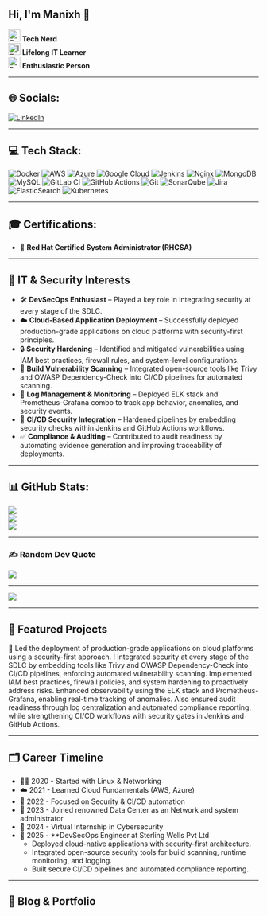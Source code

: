 ## Hi, I'm Manixh 👋

<img src="https://github.com/user-attachments/assets/4bda6b17-7225-47b2-8047-b463d5801c3a" alt="Tech Nerd" width="24"/> **Tech Nerd**  
<img src="https://github.com/user-attachments/assets/d129e464-1671-4071-8f1d-02737a3cb9d2" alt="IT Learner" width="24"/> **Lifelong IT Learner**  
<img src="https://github.com/user-attachments/assets/c7ef8340-a46d-4c0f-8f25-dcf560058ebd" alt="Enthusiastic" width="24"/> **Enthusiastic Person**

---

## 🌐 Socials:
[![LinkedIn](https://img.shields.io/badge/LinkedIn-%230077B5.svg?logo=linkedin&logoColor=white)](https://linkedin.com/in/manish-adhikari2799) 
<!-- [![email](https://img.shields.io/badge/Email-D14836?logo=gmail&logoColor=white)](mailto:adhikarimanish49@gmail.com) -->

---

## 💻 Tech Stack:
![Docker](https://img.shields.io/badge/docker-%230db7ed.svg?style=for-the-badge&logo=docker&logoColor=white) 
![AWS](https://img.shields.io/badge/AWS-%23FF9900.svg?style=for-the-badge&logo=amazon-aws&logoColor=white) 
![Azure](https://img.shields.io/badge/azure-%230072C6.svg?style=for-the-badge&logo=microsoftazure&logoColor=white) 
![Google Cloud](https://img.shields.io/badge/GoogleCloud-%234285F4.svg?style=for-the-badge&logo=google-cloud&logoColor=white) 
![Jenkins](https://img.shields.io/badge/jenkins-%232C5263.svg?style=for-the-badge&logo=jenkins&logoColor=white) 
![Nginx](https://img.shields.io/badge/nginx-%23009639.svg?style=for-the-badge&logo=nginx&logoColor=white) 
![MongoDB](https://img.shields.io/badge/MongoDB-%234ea94b.svg?style=for-the-badge&logo=mongodb&logoColor=white) 
![MySQL](https://img.shields.io/badge/mysql-4479A1.svg?style=for-the-badge&logo=mysql&logoColor=white) 
![GitLab CI](https://img.shields.io/badge/gitlab%20CI-%23181717.svg?style=for-the-badge&logo=gitlab&logoColor=white) 
![GitHub Actions](https://img.shields.io/badge/github%20actions-%232671E5.svg?style=for-the-badge&logo=githubactions&logoColor=white) 
![Git](https://img.shields.io/badge/git-%23F05033.svg?style=for-the-badge&logo=git&logoColor=white) 
![SonarQube](https://img.shields.io/badge/SonarQube-black?style=for-the-badge&logo=sonarqube&logoColor=4E9BCD) 
![Jira](https://img.shields.io/badge/jira-%230A0FFF.svg?style=for-the-badge&logo=jira&logoColor=white) 
![ElasticSearch](https://img.shields.io/badge/-ElasticSearch-005571?style=for-the-badge&logo=elasticsearch) 
![Kubernetes](https://img.shields.io/badge/kubernetes-%23326ce5.svg?style=for-the-badge&logo=kubernetes&logoColor=white)

---

## 🎓 Certifications:
- 🏅 **Red Hat Certified System Administrator (RHCSA)**

---

## 🔐 IT & Security Interests

- 🛠️ **DevSecOps Enthusiast** – Played a key role in integrating security at every stage of the SDLC.
- ☁️ **Cloud-Based Application Deployment** – Successfully deployed production-grade applications on cloud platforms with security-first principles.
- 🔒 **Security Hardening** – Identified and mitigated vulnerabilities using IAM best practices, firewall rules, and system-level configurations.
- 🧪 **Build Vulnerability Scanning** – Integrated open-source tools like Trivy and OWASP Dependency-Check into CI/CD pipelines for automated scanning.
- 📜 **Log Management & Monitoring** – Deployed ELK stack and Prometheus-Grafana combo to track app behavior, anomalies, and security events.
- 🔁 **CI/CD Security Integration** – Hardened pipelines by embedding security checks within Jenkins and GitHub Actions workflows.
- ✅ **Compliance & Auditing** – Contributed to audit readiness by automating evidence generation and improving traceability of deployments.

---

## 📊 GitHub Stats:
![](https://github-readme-stats.vercel.app/api?username=Manixh0901&theme=dark&hide_border=false&include_all_commits=false&count_private=false)<br/>
![](https://nirzak-streak-stats.vercel.app/?user=Manixh0901&theme=dark&hide_border=false)<br/>
![](https://github-readme-stats.vercel.app/api/top-langs/?username=Manixh0901&theme=dark&hide_border=false&include_all_commits=false&count_private=false&layout=compact)

---

### ✍️ Random Dev Quote
![](https://quotes-github-readme.vercel.app/api?type=horizontal&theme=radical)

---

[![](https://visitcount.itsvg.in/api?id=Manixh0901&icon=0&color=0)](https://visitcount.itsvg.in)

<!-- Proudly created with GPRM ( https://gprm.itsvg.in ) -->
---

## 🚀 Featured Projects
<!--📌 [Project Name](link-to-repo)  -->
📝 Led the deployment of production-grade applications on cloud platforms using a security-first approach. I integrated security at every stage of the SDLC by embedding tools like Trivy and OWASP Dependency-Check into CI/CD pipelines, enforcing automated vulnerability scanning. Implemented IAM best practices, firewall policies, and system hardening to proactively address risks. Enhanced observability using the ELK stack and Prometheus-Grafana, enabling real-time tracking of anomalies. Also ensured audit readiness through log centralization and automated compliance reporting, while strengthening CI/CD workflows with security gates in Jenkins and GitHub Actions. 

---

## 🗂️ Career Timeline
- 🧑‍💻 2020 - Started with Linux & Networking
- ☁️ 2021 - Learned Cloud Fundamentals (AWS, Azure)
- 🔐 2022 - Focused on Security & CI/CD automation
- 💼 2023 - Joined renowned Data Center  as an Network and system administrator
- 💼 2024 - Virtual Internship in Cybersecurity
- 💼 2025 - **DevSecOps Engineer at Sterling Wells Pvt Ltd
  - Deployed cloud-native applications with security-first architecture.
  - Integrated open-source security tools for build scanning, runtime monitoring, and logging.
  - Built secure CI/CD pipelines and automated compliance reporting.

---

## 📝 Blog & Portfolio
<!--
- 🌐 [My Blog](https://yourblog.com)
- 📁 [Portfolio](https://yourportfolio.com)
-->
